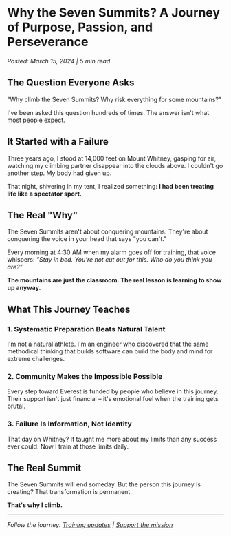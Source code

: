 # Why the Seven Summits? A Journey of Purpose, Passion, and Perseverance

*Posted: March 15, 2024 | 5 min read*

## The Question Everyone Asks

"Why climb the Seven Summits? Why risk everything for some mountains?"

I've been asked this question hundreds of times. The answer isn't what most people expect.

## It Started with a Failure

Three years ago, I stood at 14,000 feet on Mount Whitney, gasping for air, watching my climbing partner disappear into the clouds above. I couldn't go another step. My body had given up.

That night, shivering in my tent, I realized something: **I had been treating life like a spectator sport.**

## The Real "Why"

The Seven Summits aren't about conquering mountains. They're about conquering the voice in your head that says "you can't."

Every morning at 4:30 AM when my alarm goes off for training, that voice whispers: *"Stay in bed. You're not cut out for this. Who do you think you are?"*

**The mountains are just the classroom. The real lesson is learning to show up anyway.**

## What This Journey Teaches

### 1. Systematic Preparation Beats Natural Talent
I'm not a natural athlete. I'm an engineer who discovered that the same methodical thinking that builds software can build the body and mind for extreme challenges.

### 2. Community Makes the Impossible Possible
Every step toward Everest is funded by people who believe in this journey. Their support isn't just financial – it's emotional fuel when the training gets brutal.

### 3. Failure Is Information, Not Identity
That day on Whitney? It taught me more about my limits than any success ever could. Now I train at those limits daily.

## The Real Summit

The Seven Summits will end someday. But the person this journey is creating? That transformation is permanent.

**That's why I climb.**

---

*Follow the journey: [Training updates](/training) | [Support the mission](/support)*